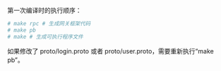 第一次编译时的执行顺序：

```sh
# make rpc # 生成网关框架代码
# make pb
# make # 生成可执行程序文件
```

如果修改了 proto/login.proto 或者 proto/user.proto，需要重新执行“make pb”。
